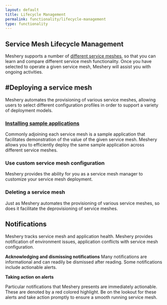 ```yaml
---
layout: default
title: Lifecycle Management
permalink: functionality/lifecycle-management
type: functionality
---
```


## Service Mesh Lifecycle Management
Meshery supports a number of [different service meshes](installation/adapters), so that you can learn and compare different service mesh functionality. Once you have selected to operate a given service mesh, Meshery will assist you with ongoing activities.

## #Deploying a service mesh
Meshery automates the provisioning of various service meshes, allowing users to select different configuration profiles in order to support a variety of deployment models.

### [Installing sample applications](/docs/guides/sample-apps)
Commonly adjoining each service mesh is a sample application that facilitates demonstration of the value of the given service mesh. Meshery allows you to efficiently deploy the same sample application across different service meshes.

### Use custom service mesh configuration
Meshery provides the ability for you as a service mesh manager to customize your service mesh deployment.

### Deleting a service mesh
Just as Meshery automates the provisioning of various service meshes, so does it facilitate the deprovisioning of service meshes.

## Notifications 
Meshery tracks service mesh and application health. Meshery provides notification of environment issues, application conflicts with service mesh configuration.

**Acknowledging and dismissing notifications**
Many notifications are informational and can readily be dismissed after reading. Some notifications include actionable alerts.

<strong>Taking action on alerts</strong>

Particular notifications that Meshery presents are immediately actionable. These are denoted by a red colored highlight. Be on the lookout for these alerts and take action promptly to ensure a smooth running service mesh.
